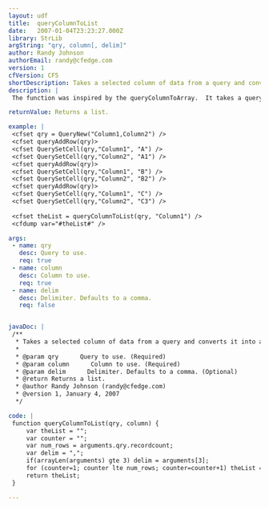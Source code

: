 ```yaml
---
layout: udf
title:  queryColumnToList
date:   2007-01-04T23:23:27.000Z
library: StrLib
argString: "qry, column[, delim]"
author: Randy Johnson
authorEmail: randy@cfedge.com
version: 1
cfVersion: CF5
shortDescription: Takes a selected column of data from a query and converts it into a list.
description: |
 The function was inspired by the queryColumnToArray.  It takes a query and a column as arguments and returns a list.

returnValue: Returns a list.

example: |
 <cfset qry = QueryNew("Column1,Column2") />
 <cfset queryAddRow(qry)>
 <cfset QuerySetCell(qry,"Column1", "A") />
 <cfset QuerySetCell(qry,"Column2", "A1") />
 <cfset queryAddRow(qry)>
 <cfset QuerySetCell(qry,"Column1", "B") />
 <cfset QuerySetCell(qry,"Column2", "B2") />
 <cfset queryAddRow(qry)>
 <cfset QuerySetCell(qry,"Column1", "C") />
 <cfset QuerySetCell(qry,"Column2", "C3") />
 
 <cfset theList = queryColumnToList(qry, "Column1") />
 <cfdump var="#theList#" />

args:
 - name: qry
   desc: Query to use.
   req: true
 - name: column
   desc: Column to use.
   req: true
 - name: delim
   desc: Delimiter. Defaults to a comma.
   req: false


javaDoc: |
 /**
  * Takes a selected column of data from a query and converts it into a list.
  * 
  * @param qry      Query to use. (Required)
  * @param column      Column to use. (Required)
  * @param delim      Delimiter. Defaults to a comma. (Optional)
  * @return Returns a list. 
  * @author Randy Johnson (randy@cfedge.com) 
  * @version 1, January 4, 2007 
  */

code: |
 function queryColumnToList(qry, column) {
     var theList = "";
     var counter = "";
     var num_rows = arguments.qry.recordcount;
     var delim = ",";
     if(arrayLen(arguments) gte 3) delim = arguments[3];
     for (counter=1; counter lte num_rows; counter=counter+1) theList = listAppend(theList, arguments.qry[arguments.column][counter],delim);
     return theList;
 }

---
```


